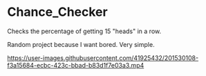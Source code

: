 # Chance_Checker
Checks the percentage of getting 15 "heads" in a row.

Random project because I want bored. Very simple.


https://user-images.githubusercontent.com/41925432/201530108-f3a15684-ecbc-423c-bbad-b83d1f7e03a3.mp4

